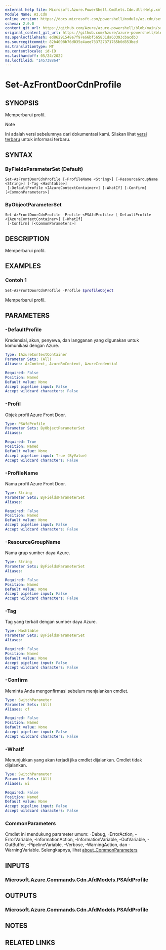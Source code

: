 ```yaml
---
external help file: Microsoft.Azure.PowerShell.Cmdlets.Cdn.dll-Help.xml
Module Name: Az.Cdn
online version: https://docs.microsoft.com/powershell/module/az.cdn/set-azfrontdoorcdnprofile
schema: 2.0.0
content_git_url: https://github.com/Azure/azure-powershell/blob/main/src/Cdn/Cdn/help/Set-AzFrontDoorCdnProfile.md
original_content_git_url: https://github.com/Azure/azure-powershell/blob/main/src/Cdn/Cdn/help/Set-AzFrontDoorCdnProfile.md
ms.openlocfilehash: ed86291548e7f97e66bf565831da63393cbacdb3
ms.sourcegitcommit: 82b4008b76d035e4aee733727371765b0d853bed
ms.translationtype: MT
ms.contentlocale: id-ID
ms.lasthandoff: 05/24/2022
ms.locfileid: "145738864"
---
```

# Set-AzFrontDoorCdnProfile

## SYNOPSIS
Memperbarui profil.

> [!NOTE]
>Ini adalah versi sebelumnya dari dokumentasi kami. Silakan lihat [versi terbaru](/powershell/module/az.cdn/set-azfrontdoorcdnprofile) untuk informasi terbaru.

## SYNTAX

### ByFieldsParameterSet (Default)
```
Set-AzFrontDoorCdnProfile [-ProfileName <String>] [-ResourceGroupName <String>] [-Tag <Hashtable>]
 [-DefaultProfile <IAzureContextContainer>] [-WhatIf] [-Confirm] [<CommonParameters>]
```

### ByObjectParameterSet
```
Set-AzFrontDoorCdnProfile -Profile <PSAfdProfile> [-DefaultProfile <IAzureContextContainer>] [-WhatIf]
 [-Confirm] [<CommonParameters>]
```

## DESCRIPTION
Memperbarui profil.

## EXAMPLES

### Contoh 1
```powershell
Set-AzFrontDoorCdnProfile -Profile $profileObject
```

Memperbarui profil.

## PARAMETERS

### -DefaultProfile
Kredensial, akun, penyewa, dan langganan yang digunakan untuk komunikasi dengan Azure.

```yaml
Type: IAzureContextContainer
Parameter Sets: (All)
Aliases: AzContext, AzureRmContext, AzureCredential

Required: False
Position: Named
Default value: None
Accept pipeline input: False
Accept wildcard characters: False
```

### -Profil
Objek profil Azure Front Door.

```yaml
Type: PSAfdProfile
Parameter Sets: ByObjectParameterSet
Aliases:

Required: True
Position: Named
Default value: None
Accept pipeline input: True (ByValue)
Accept wildcard characters: False
```

### -ProfileName
Nama profil Azure Front Door.

```yaml
Type: String
Parameter Sets: ByFieldsParameterSet
Aliases:

Required: False
Position: Named
Default value: None
Accept pipeline input: False
Accept wildcard characters: False
```

### -ResourceGroupName
Nama grup sumber daya Azure.

```yaml
Type: String
Parameter Sets: ByFieldsParameterSet
Aliases:

Required: False
Position: Named
Default value: None
Accept pipeline input: False
Accept wildcard characters: False
```

### -Tag
Tag yang terkait dengan sumber daya Azure.

```yaml
Type: Hashtable
Parameter Sets: ByFieldsParameterSet
Aliases:

Required: False
Position: Named
Default value: None
Accept pipeline input: False
Accept wildcard characters: False
```

### -Confirm
Meminta Anda mengonfirmasi sebelum menjalankan cmdlet.

```yaml
Type: SwitchParameter
Parameter Sets: (All)
Aliases: cf

Required: False
Position: Named
Default value: None
Accept pipeline input: False
Accept wildcard characters: False
```

### -WhatIf
Menunjukkan yang akan terjadi jika cmdlet dijalankan.
Cmdlet tidak dijalankan.

```yaml
Type: SwitchParameter
Parameter Sets: (All)
Aliases: wi

Required: False
Position: Named
Default value: None
Accept pipeline input: False
Accept wildcard characters: False
```

### CommonParameters
Cmdlet ini mendukung parameter umum: -Debug, -ErrorAction, -ErrorVariable, -InformationAction, -InformationVariable, -OutVariable, -OutBuffer, -PipelineVariable, -Verbose, -WarningAction, dan -WarningVariable. Selengkapnya, lihat [about_CommonParameters](http://go.microsoft.com/fwlink/?LinkID=113216)

## INPUTS

### Microsoft.Azure.Commands.Cdn.AfdModels.PSAfdProfile

## OUTPUTS

### Microsoft.Azure.Commands.Cdn.AfdModels.PSAfdProfile

## NOTES

## RELATED LINKS
